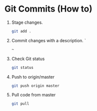 # Git Commits (How to)

1. Stage changes.

   ```sh
   git add .
   ```

2. Commit changes with a description.
`
   ```sh
   ~
   ```

3. Check Git status

   ```sh
   git status
   ```

4. Push to origin/master

   ```sh
   git push origin master
   ```

5. Pull code from master
   ```sh
   git pull
   ```
